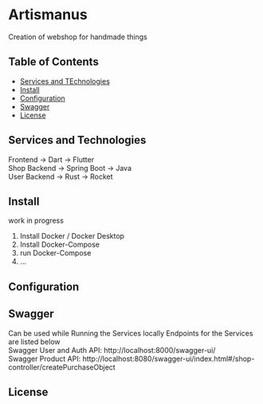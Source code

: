 # Artismanus
Creation of webshop for handmade things

## Table of Contents

- [Services and TEchnologies](#servicesandtechnologies)
- [Install](#install)
- [Configuration](#configuration)
- [Swagger](#Swagger)
- [License](#license)


## Services and Technologies <br />
Frontend -> Dart -> Flutter  <br />
Shop Backend -> Spring Boot -> Java <br />
User Backend -> Rust -> Rocket  <br />

## Install
work in progress
1. Install Docker / Docker Desktop
2. Install Docker-Compose
3. run Docker-Compose
4. ...

## Configuration

## Swagger

Can be used while Running the Services locally Endpoints for the Services are listed below <br />
Swagger User and Auth API: http://localhost:8000/swagger-ui/ <br />
Swagger Product API: http://localhost:8080/swagger-ui/index.html#/shop-controller/createPurchaseObject

## License
